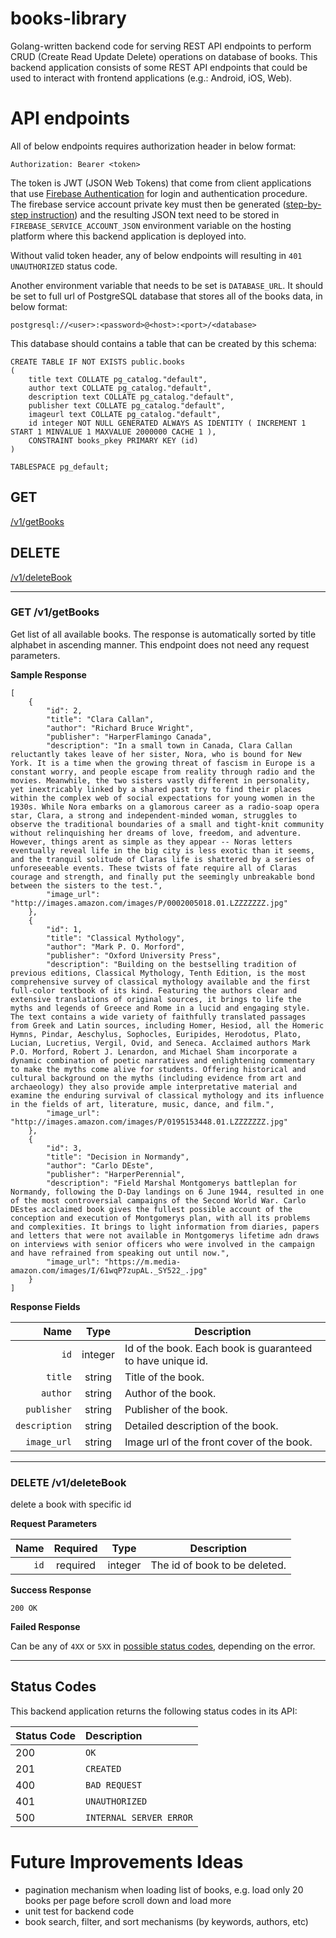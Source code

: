# books-library
Golang-written backend code for serving REST API endpoints to perform CRUD (Create Read Update Delete) operations on database of books.
This backend application consists of some REST API endpoints that could be used to interact with frontend applications (e.g.: Android, iOS, Web).

# API endpoints
All of below endpoints requires authorization header in below format:

```
Authorization: Bearer <token>
```

The token is JWT (JSON Web Tokens) that come from client applications that use [Firebase Authentication](https://firebase.google.com/docs/auth) for login and authentication procedure. The firebase service account private key must then be generated ([step-by-step instruction](https://firebase.google.com/docs/admin/setup#initialize_the_sdk_in_non-google_environments)) and the resulting JSON text need to be stored in `FIREBASE_SERVICE_ACCOUNT_JSON` environment variable on the hosting platform where this backend application is deployed into.

Without valid token header, any of below endpoints will resulting in `401 UNAUTHORIZED` status code.

Another environment variable that needs to be set is `DATABASE_URL`. It should be set to full url of PostgreSQL database that stores all of the books data, in below format:
```
postgresql://<user>:<password>@<host>:<port>/<database>
```
This database should contains a table that can be created by this schema:
```
CREATE TABLE IF NOT EXISTS public.books
(
    title text COLLATE pg_catalog."default",
    author text COLLATE pg_catalog."default",
    description text COLLATE pg_catalog."default",
    publisher text COLLATE pg_catalog."default",
    imageurl text COLLATE pg_catalog."default",
    id integer NOT NULL GENERATED ALWAYS AS IDENTITY ( INCREMENT 1 START 1 MINVALUE 1 MAXVALUE 2000000 CACHE 1 ),
    CONSTRAINT books_pkey PRIMARY KEY (id)
)

TABLESPACE pg_default;
```

## GET
[/v1/getBooks](#get-v1getbooks) <br/>

## DELETE
[/v1/deleteBook](#delete-v1deletebook) <br/>



___

### GET /v1/getBooks
Get list of all available books.
The response is automatically sorted by title alphabet in ascending manner.
This endpoint does not need any request parameters.

**Sample Response**

```
[
    {
        "id": 2,
        "title": "Clara Callan",
        "author": "Richard Bruce Wright",
        "publisher": "HarperFlamingo Canada",
        "description": "In a small town in Canada, Clara Callan reluctantly takes leave of her sister, Nora, who is bound for New York. It is a time when the growing threat of fascism in Europe is a constant worry, and people escape from reality through radio and the movies. Meanwhile, the two sisters vastly different in personality, yet inextricably linked by a shared past try to find their places within the complex web of social expectations for young women in the 1930s. While Nora embarks on a glamorous career as a radio-soap opera star, Clara, a strong and independent-minded woman, struggles to observe the traditional boundaries of a small and tight-knit community without relinquishing her dreams of love, freedom, and adventure. However, things arent as simple as they appear -- Noras letters eventually reveal life in the big city is less exotic than it seems, and the tranquil solitude of Claras life is shattered by a series of unforeseeable events. These twists of fate require all of Claras courage and strength, and finally put the seemingly unbreakable bond between the sisters to the test.",
        "image_url": "http://images.amazon.com/images/P/0002005018.01.LZZZZZZZ.jpg"
    },
    {
        "id": 1,
        "title": "Classical Mythology",
        "author": "Mark P. O. Morford",
        "publisher": "Oxford University Press",
        "description": "Building on the bestselling tradition of previous editions, Classical Mythology, Tenth Edition, is the most comprehensive survey of classical mythology available and the first full-color textbook of its kind. Featuring the authors clear and extensive translations of original sources, it brings to life the myths and legends of Greece and Rome in a lucid and engaging style. The text contains a wide variety of faithfully translated passages from Greek and Latin sources, including Homer, Hesiod, all the Homeric Hymns, Pindar, Aeschylus, Sophocles, Euripides, Herodotus, Plato, Lucian, Lucretius, Vergil, Ovid, and Seneca. Acclaimed authors Mark P.O. Morford, Robert J. Lenardon, and Michael Sham incorporate a dynamic combination of poetic narratives and enlightening commentary to make the myths come alive for students. Offering historical and cultural background on the myths (including evidence from art and archaeology) they also provide ample interpretative material and examine the enduring survival of classical mythology and its influence in the fields of art, literature, music, dance, and film.",
        "image_url": "http://images.amazon.com/images/P/0195153448.01.LZZZZZZZ.jpg"
    },
    {
        "id": 3,
        "title": "Decision in Normandy",
        "author": "Carlo DEste",
        "publisher": "HarperPerennial",
        "description": "Field Marshal Montgomerys battleplan for Normandy, following the D-Day landings on 6 June 1944, resulted in one of the most controversial campaigns of the Second World War. Carlo DEstes acclaimed book gives the fullest possible account of the conception and execution of Montgomerys plan, with all its problems and complexities. It brings to light information from diaries, papers and letters that were not available in Montgomerys lifetime adn draws on interviews with senior officers who were involved in the campaign and have refrained from speaking out until now.",
        "image_url": "https://m.media-amazon.com/images/I/61wqP7zupAL._SY522_.jpg"
    }
]
```

**Response Fields**

|          Name |  Type   | Description                                                                                                                                                           |
| -------------:|:-------:| --------------------------------------------------------------------------------------------------------------------------------------------------------------------- |
|     `id` | integer  | Id of the book. Each book is guaranteed to have unique id.                                                                  |
|     `title` | string  | Title of the book.                                                                 |
|     `author` | string  | Author of the book.                                                             |
|     `publisher` | string  | Publisher of the book.                                                         |
|     `description` | string  | Detailed description of the book.                                                         |
|     `image_url` | string  | Image url of the front cover of the book.                                                         |

___

### DELETE /v1/deleteBook
delete a book with specific id

**Request Parameters**

|          Name | Required |  Type   | Description                                                                                                                                                           |
| -------------:|:--------:|:-------:| --------------------------------------------------------------------------------------------------------------------------------------------------------------------- |
|     `id` | required | integer  | The id of book to be deleted.                                                                     |

**Success Response**

```
200 OK
```
**Failed Response**

Can be any of `4XX` or `5XX` in [possible status codes](#status-codes), depending on the error.
___

## Status Codes

This backend application returns the following status codes in its API:

| Status Code | Description |
| :--- | :--- |
| 200 | `OK` |
| 201 | `CREATED` |
| 400 | `BAD REQUEST` |
| 401 | `UNAUTHORIZED` |
| 500 | `INTERNAL SERVER ERROR` |

# Future Improvements Ideas
- pagination mechanism when loading list of books, e.g. load only 20 books per page before scroll down and load more
- unit test for backend code
- book search, filter, and sort mechanisms (by keywords, authors, etc)

